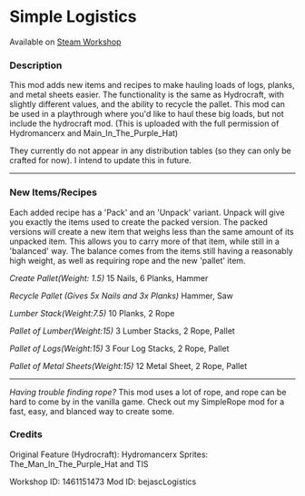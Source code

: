 # Simple Logistics

Available on [Steam Workshop](https://steamcommunity.com/sharedfiles/filedetails/?id=1461151473)

### Description

This mod adds new items and recipes to make hauling loads of logs, planks, and metal sheets easier.
The functionality is the same as Hydrocraft, with slightly different values, and the ability to recycle the pallet.
This mod can be used in a playthrough where you'd like to haul these big loads, but not include the hydrocraft mod.
(This is uploaded with the full permission of Hydromancerx and Main_In_The_Purple_Hat)

They currently do not appear in any distribution tables (so they can only be crafted for now).
I intend to update this in future.

---

### New Items/Recipes
Each added recipe has a 'Pack' and an 'Unpack' variant. Unpack will give you exactly the items used to create the packed version.
The packed versions will create a new item that weighs less than the same amount of its unpacked item.
This allows you to carry more of that item, while still in a 'balanced' way.
The balance comes from the items still having a reasonably high weight, as well as requiring rope and the new 'pallet' item.

*Create Pallet(Weight: 1.5)*
15 Nails, 6 Planks, Hammer

*Recycle Pallet (Gives 5x Nails and 3x Planks)*
Hammer, Saw

*Lumber Stack(Weight:7.5)*
10 Planks, 2 Rope

*Pallet of Lumber(Weight:15)*
3 Lumber Stacks, 2 Rope, Pallet

*Pallet of Logs(Weight:15)*
3 Four Log Stacks, 2 Rope, Pallet

*Pallet of Metal Sheets(Weight:15)*
12 Metal Sheet, 2 Rope, Pallet

---

*Having trouble finding rope?*
This mod uses a lot of rope, and rope can be hard to come by in the vanilla game.
Check out my SimpleRope mod for a fast, easy, and blanced way to create some.

### Credits
Original Feature (Hydrocraft): Hydromancerx
Sprites: The_Man_In_The_Purple_Hat and TIS

Workshop ID: 1461151473
Mod ID: bejascLogistics

